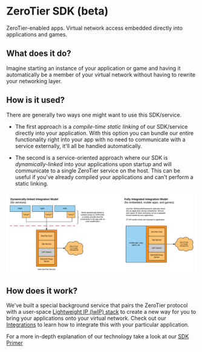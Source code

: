 ZeroTier SDK (beta)
======

ZeroTier-enabled apps. Virtual network access embedded directly into applications and games.

## What does it do?

Imagine starting an instance of your application or game and having it automatically be a member of your virtual network without having to rewrite your networking layer.

## How is it used?

There are generally two ways one might want to use this SDK/service. 

 - The first approach is a *compile-time static linking* of our SDK/service directly into your application. With this option you can bundle our entire functionality right into your app with no need to communicate with a service externally, it'll all be handled automatically. 

 - The second is a service-oriented approach where our SDK is *dynamically-linked* into your applications upon startup and will communicate to a single ZeroTier service on the host. This can be useful if you've already compiled your applications and can't perform a static linking.

![Image](docs/img/methods.png)

## How does it work?

We've built a special background service that pairs the ZeroTier protocol with a user-space [Lightweight IP (lwIP) stack](http://savannah.nongnu.org/projects/lwip/) to create a new way for you to bring your applications onto your virtual network. Check out our [Integrations](integrations/) to learn how to integrate this with your particular application.

For a more in-depth explanation of our technology take a look at our [SDK Primer](docs/zt_sdk.md)